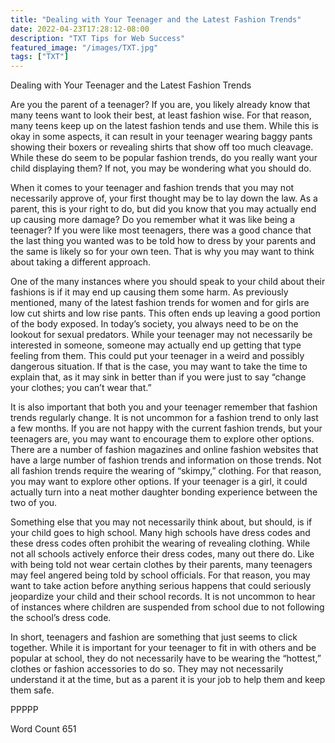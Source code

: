 ```yaml
---
title: "Dealing with Your Teenager and the Latest Fashion Trends"
date: 2022-04-23T17:28:12-08:00
description: "TXT Tips for Web Success"
featured_image: "/images/TXT.jpg"
tags: ["TXT"]
---
```


Dealing with Your Teenager and the Latest Fashion Trends

Are you the parent of a teenager?  If you are, you likely already know that many teens want to look their best, at least fashion wise. For that reason, many teens keep up on the latest fashion tends and use them. While this is okay in some aspects, it can result in your teenager wearing baggy pants showing their boxers or revealing shirts that show off too much cleavage.  While these do seem to be popular fashion trends, do you really want your child displaying them?  If not, you may be wondering what you should do.

When it comes to your teenager and fashion trends that you may not necessarily approve of, your first thought may be to lay down the law.  As a parent, this is your right to do, but did you know that you may actually end up causing more damage?  Do you remember what it was like being a teenager?  If you were like most teenagers, there was a good chance that the last thing you wanted was to be told how to dress by your parents and the same is likely so for your own teen. That is why you may want to think about taking a different approach.

One of the many instances where you should speak to your child about their fashions is if it may end up causing them some harm. As previously mentioned, many of the latest fashion trends for women and for girls are low cut shirts and low rise pants.  This often ends up leaving a good portion of the body exposed.  In today’s society, you always need to be on the lookout for sexual predators. While your teenager may not necessarily be interested in someone, someone may actually end up getting that type feeling from them.  This could put your teenager in a weird and possibly dangerous situation.  If that is the case, you may want to take the time to explain that, as it may sink in better than if you were just to say “change your clothes; you can’t wear that.”

It is also important that both you and your teenager remember that fashion trends regularly change.  It is not uncommon for a fashion trend to only last a few months.  If you are not happy with the current fashion trends, but your teenagers are, you may want to encourage them to explore other options. There are a number of fashion magazines and online fashion websites that have a large number of fashion trends and information on those trends.  Not all fashion trends require the wearing of “skimpy,” clothing. For that reason, you may want to explore other options.  If your teenager is a girl, it could actually turn into a neat mother daughter bonding experience between the two of you.

Something else that you may not necessarily think about, but should, is if your child goes to high school.  Many high schools have dress codes and these dress codes often prohibit the wearing of revealing clothing.  While not all schools actively enforce their dress codes, many out there do.  Like with being told not wear certain clothes by their parents, many teenagers may feel angered being told by school officials.  For that reason, you may want to take action before anything serious happens that could seriously jeopardize your child and their school records.  It is not uncommon to hear of instances where children are suspended from school due to not following the school’s dress code.  

In short, teenagers and fashion are something that just seems to click together. While it is important for your teenager to fit in with others and be popular at school, they do not necessarily have to be wearing the “hottest,” clothes or fashion accessories to do so.  They may not necessarily understand it at the time, but as a parent it is your job to help them and keep them safe.

PPPPP

Word Count 651

